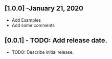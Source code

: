 ## [1.0.0] -January 21, 2020

* Add Examples
* Add some comments

## [0.0.1] - TODO: Add release date.

* TODO: Describe initial release.
